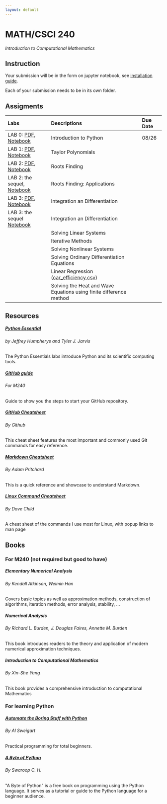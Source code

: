 ```yaml
---
layout: default
---
```




# MATH/CSCI 240
<i>Introduction to Computational Mathematics</i>

## Instruction

Your submission will be in the form on jupyter notebook, see [installation guide](install.html).


Each of your submission needs to be in its own folder.


## Assigments


| Labs         | Descriptions      | Due Date |
|:-------------|:------------------|:------|
| LAB 0: <a href="labs/0.pdf">PDF</a>, <a href="labs/0_exercises.ipynb">Notebook</a> | Introduction to Python | 08/26 |
| LAB 1: <a href="labs/1_Taylor.pdf">PDF</a>, <a href="labs/lab_1.ipynb">Notebook</a>| Taylor Polynomials |  |
| LAB 2: <a href="labs/2_Rootfinding.pdf">PDF</a>, <a href="labs/lab_2.ipynb">Notebook</a>| Roots Finding | |
| LAB 2: the sequel, <a href="labs/special_lab_2.ipynb">Notebook</a>| Roots Finding: Applications | |
| LAB 3: <a href="labs/3_integration_differentiation.pdf">PDF</a>, <a href="labs/lab_3.ipynb">Notebook</a> | Integration an Differentiation |  |
| LAB 3: the sequel <a href="labs/sepcial_lab_3.ipynb">Notebook</a> | Integration an Differentiation |  |
|  | Solving Linear Systems |   |
|| Iterative Methods |  |
|  | Solving Nonlinear Systems | |
|  | Solving Ordinary Differentiation Equations |  |
|  | Linear Regression (<a href="labs/car_efficiency.csv">car_efficiency.csv</a>) | |
| | Solving the Heat and Wave Equations using finite difference method | |

## Resources

<div class="row">
  <div class="col-sm-4 py-2">
    <div class="card card-body h-100">
     <h5 class="card-title"><a href="https://github.com/Foundations-of-Applied-Mathematics/Labs/raw/master/docs/PythonEssentials.pdf">Python Essential</a></h5>
     <h6 class="card-subtitle mb-2 text-muted">by Jeffrey Humpherys and Tyler J. Jarvis</h6>
      <p class="card-text">
      The Python Essentials labs introduce Python and its scientific computing tools.
      </p>
    </div>
  </div>

  <div class="col-sm-4 py-2">
    <div class="card h-100 card-body">
      <h5 class="card-title"><a href="/guides/github_guide.html">GitHub guide</a></h5>
       <h6 class="card-subtitle mb-2 text-muted">For M240</h6>
      <p class="card-text">
      Guide to show you the steps to start your GitHub repository.
      </p>
    </div>
  </div>

  <div class="col-sm-4 py-2">
    <div class="card card-body h-100">
      <h5 class="card-title"><a href="https://education.github.com/git-cheat-sheet-education.pdf">GitHub Cheatsheet</a></h5>
      <h6 class="card-subtitle mb-2 text-muted">By Github</h6>
      <p class="card-text">
      This cheat sheet features the most important and commonly used Git commands for easy reference.
      </p>
    </div>
  </div>


  <div class="col-sm-4 py-2">
    <div class="card card-body h-100">
      <h5 class="card-title"><a href="https://github.com/adam-p/markdown-here/wiki/Markdown-Cheatsheet">Markdown Cheatsheet</a></h5>
      <h6 class="card-subtitle mb-2 text-muted">By Adam Pritchard</h6>
      <p class="card-text">
      This is a quick reference and showcase to understand Markdown.
      </p>
    </div>
  </div>

  <div class="col-sm-4 py-2">
    <div class="card h-100 card-body">
      <h5 class="card-title"><a href="https://www.cheatography.com/davechild/cheat-sheets/linux-command-line/">Linux Command Cheatsheet</a></h5>
      <h6 class="card-subtitle mb-2 text-muted">By Dave Child</h6>
      <p class="card-text">
      A cheat sheet of the commands I use most for Linux, with popup links to man page
      </p>
    </div>
  </div>
</div>



## Books

### For M240 (not required but good to have)

<div class="row">
  <div class="col-sm-4 py-2">
    <div class="card card-body h-100">
      <h5 class="card-title">Elementary Numerical Analysis</h5>
      <h6 class="card-subtitle mb-2 text-muted">By Kendall Atkinson, Weimin Han</h6>
      <p class="card-text">
          Covers basic topics as well as approximation methods, construction of algorithms,
          iteration methods, error analysis, stability, ...
      </p>
    </div>
  </div>
  <div class="col-sm-4 py-2">
    <div class="card h-100 card-body">
    <h5 class="card-title">Numerical Analysis</h5>
      <h6 class="card-subtitle mb-2 text-muted">By Richard L. Burden, J. Douglas Faires, Annette M. Burden</h6>
      <p class="card-text">
        This book introduces readers to the theory and application of modern numerical approximation techniques.
        </p>
    </div>
  </div>
  <div class="col-sm-4 py-2">
    <div class="card card-body h-100">
      <h5 class="card-title">Introduction to Computational Mathematics</h5>
      <h6 class="card-subtitle mb-2 text-muted">By Xin-She Yang</h6>
      <p class="card-text">
      This book provides a comprehensive introduction to computational Mathematics
      </p>
    </div>
  </div>
</div>

### For learning Python

<div class="row">
  <div class="col-sm-4 py-2">
    <div class="card card-body h-100">
      <h5 class="card-title"><a href="https://automatetheboringstuff.com/">Automate the Boring Stuff with Python</a></h5>
      <h6 class="card-subtitle mb-2 text-muted">By Al Sweigart</h6>
      <p class="card-text">
          Practical programming for total beginners.
        </p>
    </div>
  </div>
  <div class="col-sm-4 py-2">
    <div class="card h-100 card-body">
      <h5 class="card-title"><a href="https://python.swaroopch.com/">A Byte of Python</a></h5>
      <h6 class="card-subtitle mb-2 text-muted">By Swaroop C. H.</h6>
      <p class="card-text">
      "A Byte of Python" is a free book on programming using the Python language. It serves as a tutorial or guide to the Python language for a beginner audience.
      </p>
    </div>
  </div>
</div>

